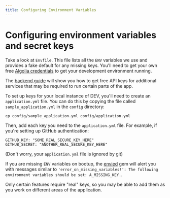 ```yaml
---
title: Configuring Environment Variables
---
```


# Configuring environment variables and secret keys

Take a look at `Envfile`. This file lists all the `ENV` variables we use and
provides a fake default for any missing keys. You'll need to get your own free
[Algolia credentials][algolia] to get your development environment running.

The [backend guide][backend_guide] will show you how to get free API keys for
additional services that may be required to run certain parts of the app.

To set up keys for your local instance of DEV, you'll need to create an
`application.yml` file. You can do this by copying the file called
`sample_application.yml` in the `config` directory:

```shell
cp config/sample_application.yml config/application.yml
```

Then, add each key you need to the `application.yml` file. For example, if
you're setting up GitHub authentication:

```shell
GITHUB_KEY: "SOME_REAL_SECURE_KEY_HERE"
GITHUB_SECRET: "ANOTHER_REAL_SECURE_KEY_HERE"
```

(Don't worry, your `application.yml` file is ignored by git)

If you are missing `ENV` variables on bootup, the [envied][envied] gem will
alert you with messages similar to
`'error_on_missing_variables!': The following environment variables should be set: A_MISSING_KEY.`.

Only certain features require "real" keys, so you may be able to add them as you
work on different areas of the application.

[algolia]: /backend/algolia
[backend_guide]: /backend
[envied]: https://rubygems.org/gems/envied

